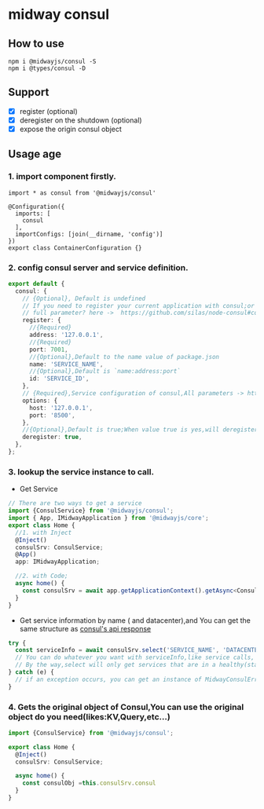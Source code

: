 # midway consul

## How to use

```shell
npm i @midwayjs/consul -S
npm i @types/consul -D
```

## Support

- [x] register (optional)
- [x] deregister on the shutdown (optional)
- [x] expose the origin consul object

## Usage age

### 1. import component firstly.

```
import * as consul from '@midwayjs/consul'

@Configuration({
  imports: [
    consul
  ],
  importConfigs: [join(__dirname, 'config')]
})
export class ContainerConfiguration {}

```

### 2. config consul server and service definition.

```typescript
export default {
  consul: {
    // {Optional}, Default is undefined
    // If you need to register your current application with consul;or you can also use it as a client without registering
    // full parameter? here ->  https://github.com/silas/node-consul#consulagentserviceregisteroptions
    register: {
      //{Required}
      address: '127.0.0.1',
      //{Required}
      port: 7001,
      //{Optional},Default to the name value of package.json
      name: 'SERVICE_NAME',
      //{Optional},Default is `name:address:port`
      id: 'SERVICE_ID',
    },
    // {Required},Service configuration of consul,All parameters -> https://github.com/silas/node-consul#consuloptions,
    options: {
      host: '127.0.0.1',
      port: '8500',
    },
    //{Optional},Default is true;When value true is yes,will deregister the service after the application stops
    deregister: true,
  },
};
```

### 3. lookup the service instance to call.

- Get Service

```typescript
// There are two ways to get a service
import {ConsulService} from '@midwayjs/consul';
import { App, IMidwayApplication } from '@midwayjs/core';
export class Home {
  //1. with Inject
  @Inject()
  consulSrv: ConsulService;
  @App()
  app: IMidwayApplication;

  //2. with Code;
  async home() {
    const consulSrv = await app.getApplicationContext().getAsync<ConsulService>(ConsulService);
  }
}
```

- Get service information by name ( and datacenter),and You can get the same structure
  as [consul's api response](https://developer.hashicorp.com/consul/api-docs/agent/service#sample-response)

```typescript
try {
  const serviceInfo = await consulSrv.select('SERVICE_NAME', 'DATACENTER');
  // You can do whatever you want with serviceInfo,like service calls, etc
  // By the way,select will only get services that are in a healthy(status is passing) state,If there are multiple instances, select one at random
} catch (e) {
  // if an exception occurs, you can get an instance of MidwayConsulError,so you can do some magic..
}
```
### 4. Gets the original object of Consul,You can use the original object do you need(likes:KV,Query,etc...)

```typescript
import {ConsulService} from '@midwayjs/consul';

export class Home {
  @Inject()
  consulSrv: ConsulService;

  async home() {
    const consulObj =this.consulSrv.consul
  }
}

```
